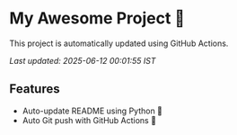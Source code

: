 # My Awesome Project 🚀

This project is automatically updated using GitHub Actions.

_Last updated: 2025-06-12 00:01:55 IST_

## Features
- Auto-update README using Python 🐍
- Auto Git push with GitHub Actions 🤖
